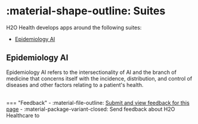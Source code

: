 # :material-shape-outline: Suites

H2O Health develops apps around the following suites: 


- [Epidemiology AI](#epidemiology-ai)


## Epidemiology AI

Epidemiology AI refers to the intersectionality of AI and the branch of medicine that concerns itself with the incidence, distribution, and control of diseases and other factors relating to a patient's health. 


<br>
=== "Feedback"
    - :material-file-outline: <a href="https://github.com/h2oai/h2o-health/issues/new?assignees=5675sp&labels=h2o_health%2Fdocumentation&template=general_documentation_feedback.md&title=%5BH2O+Health+DOCS%5D" target="_blank">Submit and view feedback for this page</a>
    - :material-package-variant-closed: Send feedback about H2O Healthcare to <niki.athanasiadou@h2o.ai>
